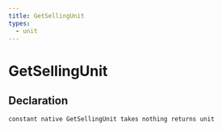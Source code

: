 ```yaml
---
title: GetSellingUnit
types:
  - unit
---
```


# GetSellingUnit

## Declaration

```jass
constant native GetSellingUnit takes nothing returns unit
```
